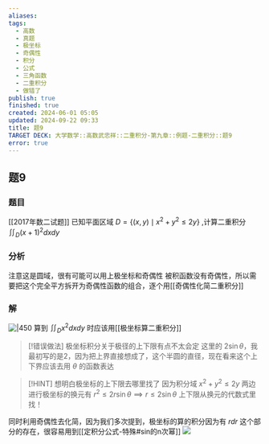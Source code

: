 ```yaml
---
aliases: 
tags:
  - 高数
  - 真题
  - 极坐标
  - 奇偶性
  - 积分
  - 公式
  - 三角函数
  - 二重积分
  - 做错了
publish: true
finished: true
created: 2024-06-01 05:05
updated: 2024-09-22 09:33
title: 题9
TARGET DECK: 大学数学::高数武忠祥::二重积分-第九章::例题-二重积分::题9
error: true
---
```

## 题9 
### 题目
[[2017年数二试题]] 已知平面区域 $D = \left\{(x,y) {\mid} x^{2} + y^{2} {\leq} 2y \right\}$ ,计算二重积分 ${{\iint}}_{D}{(x + 1)}^{2}dxdy$
### 分析
注意这是圆域，很有可能可以用上极坐标和奇偶性 
被积函数没有奇偶性，所以需要把这个完全平方拆开为奇偶性函数的组合，逐个用[[奇偶性化简二重积分]]
### 解
![|450](https://img.hwenyi.live/202405152152688.webp)
算到 $\iint_{D}x^{2}dxdy$ 时应该用[[极坐标算二重积分]]
> [!错误做法] 极坐标积分关于极径的上下限有点不太会定
> 这里的 $2\sin\theta$，我最初写的是2，因为把上界直接想成了，这个半圆的直径，现在看来这个上下界应该去用 $\theta$ 的函数表达

> [!HINT] 想明白极坐标的上下限去哪里找了 
> 因为积分域 $x^{2}+y^{2}\leq 2y$ 两边进行极坐标的换元有
> $r^{2}\leq 2r\sin\theta\implies r\leq 2\sin\theta$
> 上下限从换元的代数式里找！

同时利用奇偶性去化简，因为我们多次提到，极坐标的算的积分因为有 $r dr$ 这个部分的存在，很容易用到[[定积分公式-特殊#sin的n次幂]]
![](https://img.hwenyi.live/202405152158618.webp)
